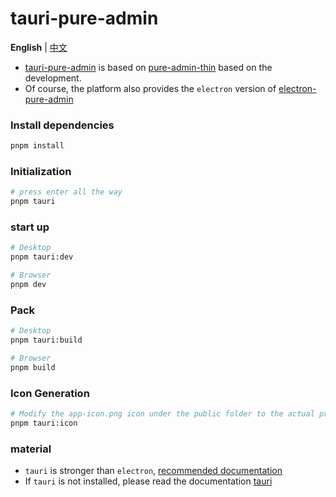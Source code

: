 <h1>tauri-pure-admin</h1>

**English** | [中文](./README.md)

- [tauri-pure-admin](https://github.com/xiaoxian521/tauri-pure-admin) is based on [pure-admin-thin](https://github.com/xiaoxian521/pure-admin-thin) based on the development.
- Of course, the platform also provides the `electron` version of [electron-pure-admin](https://github.com/xiaoxian521/electron-pure-admin)

### Install dependencies

```sh
pnpm install
```

### Initialization

```sh
# press enter all the way
pnpm tauri
```

### start up

```sh
# Desktop
pnpm tauri:dev
```

```sh
# Browser
pnpm dev
```

### Pack

```sh
# Desktop
pnpm tauri:build
```

```sh
# Browser
pnpm build
```

### Icon Generation

```sh
# Modify the app-icon.png icon under the public folder to the actual project icon, the format is 1024x1024px png, and then execute the following command to generate icons for all platforms with one click and put them in the src-tauri/icons folder
pnpm tauri:icon
```

### material

- `tauri` is stronger than `electron`, [recommended documentation](https://www.cnblogs.com/Grewer/p/12789261.html)
- If `tauri` is not installed, please read the documentation [tauri](https://tauri.app/)
